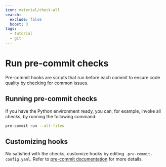 ```yaml
---
icon: material/check-all
search:
  exclude: false
  boost: 3
tags:
  - tutorial
  - git
---
```


# Run pre-commit checks

Pre-commit hooks are scripts that run before each commit to ensure code quality by checking for common issues.

## Running pre-commit checks

If you have the Python environment ready, you can, for example, invoke all
checks, by running the following command:

```bash
pre-commit run --all-files
```

## Customizing hooks

No satisfied with the checks, customize hooks by editing `.pre-commit-config.yaml`. Refer to [pre-commit
documentation](https://pre-commit.com/) for more details.